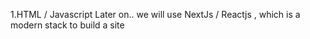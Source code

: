 1.HTML / Javascript
Later on.. we will use NextJs / Reactjs , which is a modern stack to build a site
